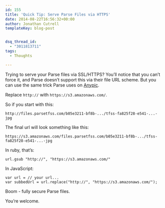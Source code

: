 ```yaml
---
id: 155
title: 'Quick Tip: Serve Parse Files via HTTPS'
date: 2014-08-22T16:56:32+00:00
author: Jonathan Cutrell
templateKey: blog-post


dsq_thread_id:
  - "3011813711"
tags:
  - Thoughts

---
```

<p>Trying to serve your Parse files via SSL/HTTPS? You’ll notice that you can’t force it, and Parse doesn’t support this via their file URL scheme. But you can use the same trick Parse uses on <a href="http://www.anypic.org/">Anypic</a>.</p>

<p>Replace <code>http://</code> with <code>https://s3.amazonaws.com/</code>.</p>

<p>So if you start with this:</p>

<pre><code>http://files.parsetfss.com/b05e3211-bf8b-.../tfss-fa825f28-e541-...-jpg
</code></pre>

<p>The final url will look something like this:</p>

<pre><code>https://s3.amazonaws.com/files.parsetfss.com/b05e3211-bf8b-.../tfss-fa825f28-e541-...-jpg
</code></pre>

<p>In ruby, that’s:</p>

<pre><code>url.gsub "http://", "https://s3.amazonaws.com/"
</code></pre>

<p>In JavaScript:</p>

<pre><code>var url = // your url...
var subbedUrl = url.replace("http://", "https://s3.amazonaws.com/");
</code></pre>

<p>Boom - fully secure Parse files.</p>

<p>You’re welcome.</p>

